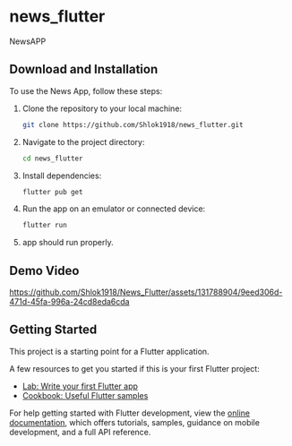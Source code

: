 # news_flutter

NewsAPP


## Download and Installation

To use the News App, follow these steps:

1. Clone the repository to your local machine:
   ```bash
   git clone https://github.com/Shlok1918/news_flutter.git
   
2. Navigate to the project directory:
   ```bash
   cd news_flutter
3. Install dependencies:
   ```bash
   flutter pub get
4. Run the app on an emulator or connected device:
   ```bash
   flutter run
5. app should run properly.


## Demo Video


https://github.com/Shlok1918/News_Flutter/assets/131788904/9eed306d-471d-45fa-996a-24cd8eda6cda



## Getting Started

This project is a starting point for a Flutter application.

A few resources to get you started if this is your first Flutter project:

- [Lab: Write your first Flutter app](https://docs.flutter.dev/get-started/codelab)
- [Cookbook: Useful Flutter samples](https://docs.flutter.dev/cookbook)

For help getting started with Flutter development, view the
[online documentation](https://docs.flutter.dev/), which offers tutorials,
samples, guidance on mobile development, and a full API reference.
